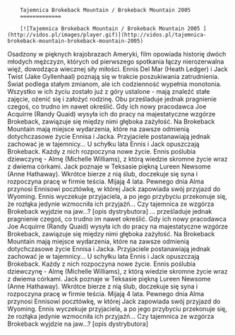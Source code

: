 
        Tajemnica Brokeback Mountain / Brokeback Mountain 2005 
        =============
        
        [![Tajemnica Brokeback Mountain / Brokeback Mountain 2005 ](http://vidos.pl/images/player.gif)](http://vidos.pl/tajemnica-brokeback-mountain-brokeback-mountain-2005)
        
        
 Osadzony w pięknych krajobrazach Ameryki, film opowiada historię dwóch młodych mężczyzn, których od pierwszego spotkania łączy nierozerwalna więź, dowodząca wiecznej siły miłości. Ennis Del Mar (Heath Ledger) i Jack Twist (Jake Gyllenhaal) poznają się w trakcie poszukiwania zatrudnienia. Świat podlega stałym zmianom, ale ich codzienność wypełnia monotonia. Wszystko w ich życiu zostało już z góry ustalone - mają znaleźć stałe zajęcie, ożenić się i założyć rodzinę. Obu prześladuje jednak pragnienie czegoś, co trudno im nawet określić. Gdy ich nowy pracodawca Joe Acquirre (Randy Quaid) wysyła ich do pracy na majestatyczne wzgórze Brokeback, zawiązuje się między nimi głęboka zażyłość. Na Brokeback Mountain mają miejsce wydarzenia, które na zawsze odmienią dotychczasowe życie Ennisa i Jacka. Przyjaciele postanawiają jednak zachować je w tajemnicy... U schyłku lata Ennis i Jack opuszczają Brokeback. Każdy z nich rozpoczyna nowe życie. Ennis poślubia dziewczynę - Almę (Michelle Williams), z którą wiedzie skromne życie wraz z dwiema córkami. Jack poznaje w Teksasie piękną Lureen Newsome (Anne Hathaway). Wkrótce bierze z nią ślub, doczekuje się syna i rozpoczyna pracę w firmie teścia. Mijają 4 lata. Pewnego dnia Alma przynosi Ennisowi pocztówkę, w której Jack zapowiada swój przyjazd do Wyoming. Ennis wyczekuje przyjaciela, a po jego przybyciu przekonuje się, że rozłąka jedynie wzmocniła ich przyjaźń... Czy tajemnica ze wzgórza Brokeback wyjdzie na jaw...? [opis dystrybutora]  ... prześladuje jednak pragnienie czegoś, co trudno im nawet określić. Gdy ich nowy pracodawca Joe Acquirre (Randy Quaid) wysyła ich do pracy na majestatyczne wzgórze Brokeback, zawiązuje się między nimi głęboka zażyłość. Na Brokeback Mountain mają miejsce wydarzenia, które na zawsze odmienią dotychczasowe życie Ennisa i Jacka. Przyjaciele postanawiają jednak zachować je w tajemnicy... U schyłku lata Ennis i Jack opuszczają Brokeback. Każdy z nich rozpoczyna nowe życie. Ennis poślubia dziewczynę - Almę (Michelle Williams), z którą wiedzie skromne życie wraz z dwiema córkami. Jack poznaje w Teksasie piękną Lureen Newsome (Anne Hathaway). Wkrótce bierze z nią ślub, doczekuje się syna i rozpoczyna pracę w firmie teścia. Mijają 4 lata. Pewnego dnia Alma przynosi Ennisowi pocztówkę, w której Jack zapowiada swój przyjazd do Wyoming. Ennis wyczekuje przyjaciela, a po jego przybyciu przekonuje się, że rozłąka jedynie wzmocniła ich przyjaźń... Czy tajemnica ze wzgórza Brokeback wyjdzie na jaw...? [opis dystrybutora]
    